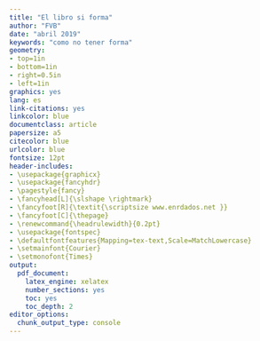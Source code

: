 ```yaml
---
title: "El libro si forma"
author: "FVB"
date: "abril 2019"
keywords: "como no tener forma"
geometry:
- top=1in
- bottom=1in
- right=0.5in
- left=1in
graphics: yes
lang: es
link-citations: yes
linkcolor: blue
documentclass: article
papersize: a5
citecolor: blue
urlcolor: blue
fontsize: 12pt
header-includes:
- \usepackage{graphicx}
- \usepackage{fancyhdr}
- \pagestyle{fancy}
- \fancyhead[L]{\slshape \rightmark}
- \fancyfoot[R]{\textit{\scriptsize www.enrdados.net }}
- \fancyfoot[C]{\thepage}
- \renewcommand{\headrulewidth}{0.2pt}
- \usepackage{fontspec}
- \defaultfontfeatures{Mapping=tex-text,Scale=MatchLowercase}
- \setmainfont{Courier}
- \setmonofont{Times}
output:
  pdf_document: 
    latex_engine: xelatex
    number_sections: yes
    toc: yes
    toc_depth: 2
editor_options: 
  chunk_output_type: console
---
```


